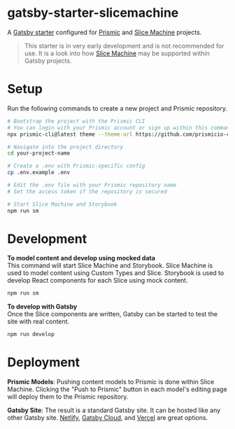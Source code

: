 # gatsby-starter-slicemachine

A [Gatsby starter][gatsby-starters] configured for [Prismic][prismic] and [Slice Machine][slice-machine] projects.

> This starter is in very early development and is not recommended for use. It is a look into how [Slice Machine][slice-machine] may be supported within Gatsby projects.

# Setup

Run the following commands to create a new project and Prismic repository.

```sh
# Bootstrap the project with the Prismic CLI
# You can login with your Prismic account or sign up within this command
npx prismic-cli@latest theme --theme-url https://github.com/prismicio-community/gatsby-starter-slicemachine --conf sm.json

# Navigate into the project directory
cd your-project-name

# Create a .env with Prismic-specific config
cp .env.example .env

# Edit the .env file with your Prismic repository name
# Set the access token if the repository is secured

# Start Slice Machine and Storybook
npm run sm
```

# Development

**To model content and develop using mocked data**<br/>
This command will start Slice Machine and Storybook. Slice Machine is used to model content using Custom Types and Slice. Storybook is used to develop React components for each Slice using mock content.

```sh
npm run sm
```

**To develop with Gatsby**<br/>
Once the Slice components are written, Gatsby can be started to test the site with real content.

```sh
npm run develop
```

# Deployment

**Prismic Models**: Pushing content models to Prismic is done within Slice Machine. Clicking the "Push to Prismic" button in each model's editing page will deploy them to the Prismic repository.

**Gatsby Site**: The result is a standard Gatsby site. It can be hosted like any other Gatsby site. [Netlify][netlify], [Gatsby Cloud][gatsby-cloud], and [Vercel][vercel] are great options.

<!-- Links -->

[gatsby-cloud]: https://www.gatsbyjs.com/products/cloud/
[gatsby-starters]: https://www.gatsbyjs.com/docs/starters/
[netlify]: https://www.netlify.com/
[prismic]: https://prismic.io/
[slice-machine]: https://www.slicemachine.dev/
[vercel]: https://vercel.com/
